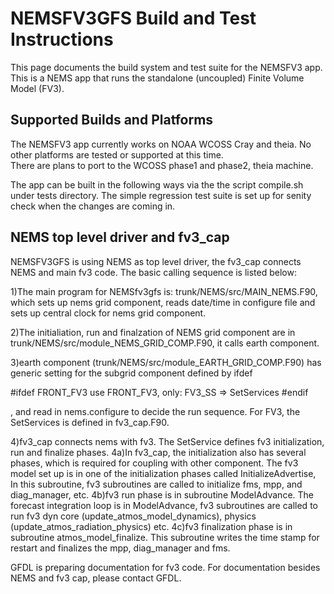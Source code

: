 NEMSFV3GFS Build and Test Instructions
======================================

This page documents the build system and test suite for the NEMSFV3
app.  This is a NEMS app that runs the standalone (uncoupled) Finite
Volume Model (FV3). 

<a name="supbuild"></a>Supported Builds and Platforms
-----------------------------------------------------

The NEMSFV3 app currently works on NOAA WCOSS Cray and theia.
No other platforms are tested or supported at this time.  
There are plans to port to the WCOSS phase1 and phase2, theia machine.

The app can be built in the following ways via the the script 
compile.sh under tests directory. The simple regression test
suite is set up for senity check when the changes are coming in.

<a name="nemsfv3gfs"></a>NEMS top level driver and fv3_cap
------------------------------------------------------------
NEMSFV3GFS is using NEMS as top level driver, the fv3_cap connects NEMS and 
main fv3 code. The basic calling sequence is listed below:

1)The main program for NEMSfv3gfs is: trunk/NEMS/src/MAIN_NEMS.F90, 
which sets up nems grid component, reads date/time in configure file and 
sets up central clock for nems grid component.

2)The initialiation, run and finalzation of NEMS grid component are 
in trunk/NEMS/src/module_NEMS_GRID_COMP.F90, it calls earth component.

3)earth component  (trunk/NEMS/src/module_EARTH_GRID_COMP.F90) has 
generic setting for the subgrid component defined by ifdef

#ifdef FRONT_FV3
      use FRONT_FV3,        only: FV3_SS   => SetServices
#endif

, and read in nems.configure to decide the run sequence. 
For FV3, the SetServices is defined in fv3_cap.F90.

4)fv3_cap connects nems with fv3. The SetService defines fv3 initialization, 
run and finalize phases. 
4a)In fv3_cap, the initialization also has several phases,
which is required for coupling with other component. 
The fv3 model set up is in one of the initialization phases called InitializeAdvertise, 
In this subroutine, fv3 subroutines are called to initialize fms, mpp, and diag_manager, etc. 
4b)fv3 run phase is in subroutine ModelAdvance. The forecast integration loop is in ModelAdvance,
fv3 subroutines are called to run fv3 dyn core (update_atmos_model_dynamics), physics
(update_atmos_radiation_physics) etc. 
4c)fv3 finalization phase is in subroutine atmos_model_finalize. This subroutine
writes the time stamp for restart and finalizes the mpp, diag_manager and fms.

GFDL is preparing documentation for fv3 code.  For documentation besides NEMS and fv3 cap, 
please contact GFDL. 


